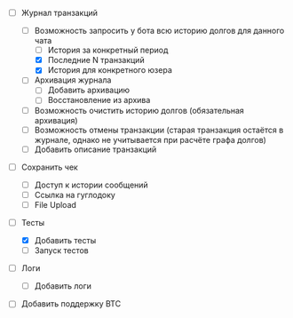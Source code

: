 - [ ] Журнал транзакций
   - [ ] Возможность запросить у бота всю историю долгов для данного чата
      - [ ] История за конкретный период
      - [x] Последние N транзакций
      - [x] История для конкретного юзера
   - [ ] Архивация журнала
      - [ ] Добавить архивацию
      - [ ] Восстановление из архива
   - [ ] Возможность очистить историю долгов (обязательная архивация)
   - [ ] Возможность отмены транзакции (старая транзакция остаётся в журнале, однако не учитывается при расчёте графа долгов)
   - [ ] Добавить описание транзакций
- [ ] Сохранить чек
   - [ ] Доступ к истории сообщений
   - [ ] Ссылка на гуглодоку
   - [ ] File Upload
- [ ] Тесты
   - [x] Добавить тесты
   - [ ] Запуск тестов
- [ ] Логи
   - [ ] Добавить логи
- [ ] Добавить поддержку BTC

